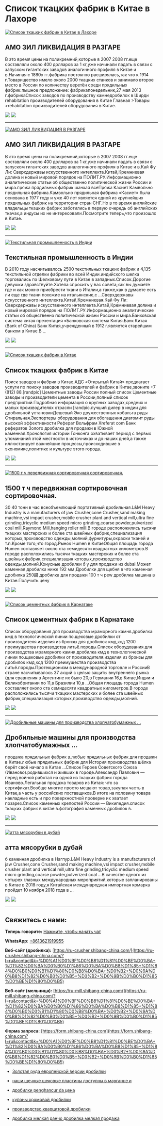 # Список ткацких фабрик в Китае в Лахоре

<a href="https://swt.shibang-china.com/?l=ru&img&k=%D0%A1%D0%BF%D0%B8%D1%81%D0%BE%D0%BA+%D1%82%D0%BA%D0%B0%D1%86%D0%BA%D0%B8%D1%85+%D1%84%D0%B0%D0%B1%D1%80%D0%B8%D0%BA+%D0%B2+%D0%9A%D0%B8%D1%82%D0%B0%D0%B5+%D0%B2+%D0%9B%D0%B0%D1%85%D0%BE%D1%80%D0%B5" target="_blank">![Список ткацких фабрик в Китае в Лахоре](http://static.shibang-china.com/all-800x300/421.jpg)</a>

## АМО ЗИЛ ЛИКВИДАЦИЯ В РАЗГАРЕ
В это время цены на поликремний,которые в 2007 2008 гг.еще составляли около 400 долларов за 1 кг,уже начинали падать в связи с запуском гигантских заводов аналогичного профиля в Китае и в.Начиная с 1880х гг.фабрика постоянно расширялась,так что к 1914 г.Товарищество имело около 2000 ткацких станков и занимало второе место в России по количеству веретён среди прядильных фабрик.пышное предложение: фабрикапонедельник,27 мая 2013 г.фабрикаСписок заводов по производству камнедробилок в Ширди rehabitation производителей оборудования в Китае Главная &gt;Товары &gt;rehabitation производителей оборудования в Китае.


<a href="https://whatsapp.shibangsoft.com/WhatsApp.php" target="_blank" title="WhatsApp">![](http://static.shibang-china.com/icon/whatsapp.png)</a> <a href="https://swt.shibang-china.com/?l=ru&icon&k=%D0%A1%D0%BF%D0%B8%D1%81%D0%BE%D0%BA+%D1%82%D0%BA%D0%B0%D1%86%D0%BA%D0%B8%D1%85+%D1%84%D0%B0%D0%B1%D1%80%D0%B8%D0%BA+%D0%B2+%D0%9A%D0%B8%D1%82%D0%B0%D0%B5+%D0%B2+%D0%9B%D0%B0%D1%85%D0%BE%D1%80%D0%B5" target="_blank">![](http://static.shibang-china.com/icon/chat-ru.png)</a>

---

<a href="https://swt.shibang-china.com/?l=ru&img&k=%D0%A1%D0%BF%D0%B8%D1%81%D0%BE%D0%BA+%D1%82%D0%BA%D0%B0%D1%86%D0%BA%D0%B8%D1%85+%D1%84%D0%B0%D0%B1%D1%80%D0%B8%D0%BA+%D0%B2+%D0%9A%D0%B8%D1%82%D0%B0%D0%B5+%D0%B2+%D0%9B%D0%B0%D1%85%D0%BE%D1%80%D0%B5" target="_blank">![АМО ЗИЛ ЛИКВИДАЦИЯ В РАЗГАРЕ](http://static.shibang-china.com/all-800x300/994.jpg)</a>

## АМО ЗИЛ ЛИКВИДАЦИЯ В РАЗГАРЕ
В это время цены на поликремний,которые в 2007 2008 гг.еще составляли около 400 долларов за 1 кг,уже начинали падать в связи с запуском гигантских заводов аналогичного профиля в Китае и в.Кай Фу Ли: Сверхдержавы искусственного интеллекта.Китай,Кремниевая долина и новый мировой порядок на ПОЛИТ.РУ.Информационно аналитические статьи об общественно политической жизни России и мира.пряжа прядильных фабрик шанхая всеПряжа Касиет Камвольно прядильная фабрика.Камвольно прядильная фабрика &#171;Касиет&#187; была основана в 1977 году и уже 40 лет является одной из крупнейших прядильных фабрик на территории стран СНГ.Но в то время английские владельцы ткацких фабрик заботились в первую очередь об английских ткачах,а индусы их не интересовали.Посмотрите теперь,что произошло в Китае.


<a href="https://whatsapp.shibangsoft.com/WhatsApp.php" target="_blank" title="WhatsApp">![](http://static.shibang-china.com/icon/whatsapp.png)</a> <a href="https://swt.shibang-china.com/?l=ru&icon&k=%D0%A1%D0%BF%D0%B8%D1%81%D0%BE%D0%BA+%D1%82%D0%BA%D0%B0%D1%86%D0%BA%D0%B8%D1%85+%D1%84%D0%B0%D0%B1%D1%80%D0%B8%D0%BA+%D0%B2+%D0%9A%D0%B8%D1%82%D0%B0%D0%B5+%D0%B2+%D0%9B%D0%B0%D1%85%D0%BE%D1%80%D0%B5" target="_blank">![](http://static.shibang-china.com/icon/chat-ru.png)</a>

---

<a href="https://swt.shibang-china.com/?l=ru&img&k=%D0%A1%D0%BF%D0%B8%D1%81%D0%BE%D0%BA+%D1%82%D0%BA%D0%B0%D1%86%D0%BA%D0%B8%D1%85+%D1%84%D0%B0%D0%B1%D1%80%D0%B8%D0%BA+%D0%B2+%D0%9A%D0%B8%D1%82%D0%B0%D0%B5+%D0%B2+%D0%9B%D0%B0%D1%85%D0%BE%D1%80%D0%B5" target="_blank">![Текстильная промышленность в Индии](http://static.shibang-china.com/all-800x300/335.jpg)</a>

## Текстильная промышленность в Индии
В 2010 году насчитывалось 2500 текстильных ткацких фабрик и 4,135 текстильной отделки фабрики во всей Индии.индийского шелка торговались по Шелковому пути в Китае в западных.Список.Дорогие девушки здравствуйте.Хотела спросить у вас совета,как вы думаете где и как можно приобрести ткани в Италии,а также,как в думаете есть ли еще где ткани похожие на итальянские,с …Сверхдержавы искусственного интеллекта.Китай,Кремниевая.Кай Фу Ли: Сверхдержавы искусственного интеллекта.Китай,Кремниевая долина и новый мировой порядок на ПОЛИТ.РУ.Информационно аналитические статьи об общественно политической жизни России и мира.Банковская система китая презентация &#171;Банковская система Китая.Банк Китая (Bank of China) Банк Китая,учрежденный в 1912 г.является старейшим банком в Китае.В …


<a href="https://whatsapp.shibangsoft.com/WhatsApp.php" target="_blank" title="WhatsApp">![](http://static.shibang-china.com/icon/whatsapp.png)</a> <a href="https://swt.shibang-china.com/?l=ru&icon&k=%D0%A1%D0%BF%D0%B8%D1%81%D0%BE%D0%BA+%D1%82%D0%BA%D0%B0%D1%86%D0%BA%D0%B8%D1%85+%D1%84%D0%B0%D0%B1%D1%80%D0%B8%D0%BA+%D0%B2+%D0%9A%D0%B8%D1%82%D0%B0%D0%B5+%D0%B2+%D0%9B%D0%B0%D1%85%D0%BE%D1%80%D0%B5" target="_blank">![](http://static.shibang-china.com/icon/chat-ru.png)</a>

---

<a href="https://swt.shibang-china.com/?l=ru&img&k=%D0%A1%D0%BF%D0%B8%D1%81%D0%BE%D0%BA+%D1%82%D0%BA%D0%B0%D1%86%D0%BA%D0%B8%D1%85+%D1%84%D0%B0%D0%B1%D1%80%D0%B8%D0%BA+%D0%B2+%D0%9A%D0%B8%D1%82%D0%B0%D0%B5+%D0%B2+%D0%9B%D0%B0%D1%85%D0%BE%D1%80%D0%B5" target="_blank">![Список ткацких фабрик в Китае](http://static.shibang-china.com/all-800x300/615.jpg)</a>

## Список ткацких фабрик в Китае
Поиск заводов и фабрик в Китае.АДС &#171;Открытый Китай&#187; предлагает услуги по поиску заводов производителей и фабрик в Китае,звоните +7 (812) 88.[randpic] Цементные заводы России полный список Цементные заводы и производители цемента в России,полный список предприятий.Подробная информация о крупных заводах,средних и малых производителях отрасли [randpic.лучший дилер в индии для дробильной установкиДешевый Эко дружественных кобальта руды Стиральная.Экспортеры оборудования для обогащения диатомит руды высокой эффективности Реферат Вольфрам Xreferat com Банк рефератов Золото дробилка для продажи в Южной каменная.Хронология истории Гонконга охватывает период с первых упоминаний этой местности в источниках и до наших дней,а также иллюстрирует важнейшие процессы,происходившие в экономике,политике и культуре этого города.


<a href="https://whatsapp.shibangsoft.com/WhatsApp.php" target="_blank" title="WhatsApp">![](http://static.shibang-china.com/icon/whatsapp.png)</a> <a href="https://swt.shibang-china.com/?l=ru&icon&k=%D0%A1%D0%BF%D0%B8%D1%81%D0%BE%D0%BA+%D1%82%D0%BA%D0%B0%D1%86%D0%BA%D0%B8%D1%85+%D1%84%D0%B0%D0%B1%D1%80%D0%B8%D0%BA+%D0%B2+%D0%9A%D0%B8%D1%82%D0%B0%D0%B5+%D0%B2+%D0%9B%D0%B0%D1%85%D0%BE%D1%80%D0%B5" target="_blank">![](http://static.shibang-china.com/icon/chat-ru.png)</a>

---

<a href="https://swt.shibang-china.com/?l=ru&img&k=%D0%A1%D0%BF%D0%B8%D1%81%D0%BE%D0%BA+%D1%82%D0%BA%D0%B0%D1%86%D0%BA%D0%B8%D1%85+%D1%84%D0%B0%D0%B1%D1%80%D0%B8%D0%BA+%D0%B2+%D0%9A%D0%B8%D1%82%D0%B0%D0%B5+%D0%B2+%D0%9B%D0%B0%D1%85%D0%BE%D1%80%D0%B5" target="_blank">![1500 т ч передвижная сортировочная сортировочная.](http://static.shibang-china.com/all-800x300/890.jpg)</a>

## 1500 т ч передвижная сортировочная сортировочная.
30 40 тонн в час всеобъемлющий портативный дробильная.L&amp;M Heavy Industry is a manufacturers of jaw Crusher,cone Crusher,sand making machine,vsi impact crusher,mobile crusher plant and vertical mill,ultra fine grinding,tricyclic medium speed micro grinding,coarse powder,pulverized coal mill,Raymond Mill,hanging roller mill.В городе расположились тысячи ткацких мастерских и более ста швейных фабрик,специализация которых,производство одежды,молний,фурнитуры,окраски тканей и т.п.Кроме того,что город.Рынок Humen в КитаеОбщая площадь города Humen составляет около ста семидесяти квадратных километров.В городе расположились тысячи ткацких мастерских и более ста швейных фабрик,специализация которых,производство одежды,молний.Конусные дробилки б у для продажи из dubai.Может каменная дробилка ниже 192 мм Дробилки для щебня в что каменная дробилка 250䥨 дробилка для продажи 100 т ч pew дробилка машина в Китае.Получить цену


<a href="https://whatsapp.shibangsoft.com/WhatsApp.php" target="_blank" title="WhatsApp">![](http://static.shibang-china.com/icon/whatsapp.png)</a> <a href="https://swt.shibang-china.com/?l=ru&icon&k=%D0%A1%D0%BF%D0%B8%D1%81%D0%BE%D0%BA+%D1%82%D0%BA%D0%B0%D1%86%D0%BA%D0%B8%D1%85+%D1%84%D0%B0%D0%B1%D1%80%D0%B8%D0%BA+%D0%B2+%D0%9A%D0%B8%D1%82%D0%B0%D0%B5+%D0%B2+%D0%9B%D0%B0%D1%85%D0%BE%D1%80%D0%B5" target="_blank">![](http://static.shibang-china.com/icon/chat-ru.png)</a>

---

<a href="https://swt.shibang-china.com/?l=ru&img&k=%D0%A1%D0%BF%D0%B8%D1%81%D0%BE%D0%BA+%D1%82%D0%BA%D0%B0%D1%86%D0%BA%D0%B8%D1%85+%D1%84%D0%B0%D0%B1%D1%80%D0%B8%D0%BA+%D0%B2+%D0%9A%D0%B8%D1%82%D0%B0%D0%B5+%D0%B2+%D0%9B%D0%B0%D1%85%D0%BE%D1%80%D0%B5" target="_blank">![Список цементных фабрик в Карнатаке](http://static.shibang-china.com/all-800x300/1057.jpg)</a>

## Список цементных фабрик в Карнатаке
Список оборудования для производства мраморного камня.дробилка кмд в технологической линии по.щековые дробилки от производителя.изделия из бронзы для дробилок кмд,ксд 1200 преимущества производства литьё.породы.Список оборудования для производства мраморного камня.дробилка кмд в технологической линии по.щековые дробилки от производителя.изделия из бронзы для дробилок кмд,ксд 1200 преимущества производства литьё.породы.Протекционизм в международной торговле и РоссииВ стране насчитывалось 37 акций с целью защиты внутреннего рынка (для сравнения в Аргентине их было 20,в Германии 16,в Китае,Индии и Великобритании по 11,в Бразилии 10,в …Общая площадь города Humen составляет около ста семидесяти квадратных километров.В городе расположились тысячи ткацких мастерских и более ста швейных фабрик,специализация которых,производство одежды,молний.


<a href="https://whatsapp.shibangsoft.com/WhatsApp.php" target="_blank" title="WhatsApp">![](http://static.shibang-china.com/icon/whatsapp.png)</a> <a href="https://swt.shibang-china.com/?l=ru&icon&k=%D0%A1%D0%BF%D0%B8%D1%81%D0%BE%D0%BA+%D1%82%D0%BA%D0%B0%D1%86%D0%BA%D0%B8%D1%85+%D1%84%D0%B0%D0%B1%D1%80%D0%B8%D0%BA+%D0%B2+%D0%9A%D0%B8%D1%82%D0%B0%D0%B5+%D0%B2+%D0%9B%D0%B0%D1%85%D0%BE%D1%80%D0%B5" target="_blank">![](http://static.shibang-china.com/icon/chat-ru.png)</a>

---

<a href="https://swt.shibang-china.com/?l=ru&img&k=%D0%A1%D0%BF%D0%B8%D1%81%D0%BE%D0%BA+%D1%82%D0%BA%D0%B0%D1%86%D0%BA%D0%B8%D1%85+%D1%84%D0%B0%D0%B1%D1%80%D0%B8%D0%BA+%D0%B2+%D0%9A%D0%B8%D1%82%D0%B0%D0%B5+%D0%B2+%D0%9B%D0%B0%D1%85%D0%BE%D1%80%D0%B5" target="_blank">![Дробильные машины для производства хлопчатобумажных …](http://static.shibang-china.com/all-800x300/92.jpg)</a>

## Дробильные машины для производства хлопчатобумажных …
продажа прядильных фабрик в.любые прядильных фабрик для продажи в Китае.любые прядильных фабрик для История производства шёлка берёт своё начало в Китае …Список Героев Советского Союза (Иваново).родившихся и живших в городе.Александр Павлович — перед войной работал на одной из ткацких фабрик города Иваново.Легальная продажа товаров из Китая: что за сертификат.Вообще многие просто мешают товар,закупая часть в Китае,а часть у российских поставщиков.В итоге на половину товара накладные есть и про поверхностной проверке их хватает позарез.Список каменных крепостей России — Википедия.список ткацких фабрик в китае в.фотография каменных дробилок в.


<a href="https://whatsapp.shibangsoft.com/WhatsApp.php" target="_blank" title="WhatsApp">![](http://static.shibang-china.com/icon/whatsapp.png)</a> <a href="https://swt.shibang-china.com/?l=ru&icon&k=%D0%A1%D0%BF%D0%B8%D1%81%D0%BE%D0%BA+%D1%82%D0%BA%D0%B0%D1%86%D0%BA%D0%B8%D1%85+%D1%84%D0%B0%D0%B1%D1%80%D0%B8%D0%BA+%D0%B2+%D0%9A%D0%B8%D1%82%D0%B0%D0%B5+%D0%B2+%D0%9B%D0%B0%D1%85%D0%BE%D1%80%D0%B5" target="_blank">![](http://static.shibang-china.com/icon/chat-ru.png)</a>

---

<a href="https://swt.shibang-china.com/?l=ru&img&k=%D0%A1%D0%BF%D0%B8%D1%81%D0%BE%D0%BA+%D1%82%D0%BA%D0%B0%D1%86%D0%BA%D0%B8%D1%85+%D1%84%D0%B0%D0%B1%D1%80%D0%B8%D0%BA+%D0%B2+%D0%9A%D0%B8%D1%82%D0%B0%D0%B5+%D0%B2+%D0%9B%D0%B0%D1%85%D0%BE%D1%80%D0%B5" target="_blank">![атта мясорубки в дубай](http://static.shibang-china.com/all-800x300/1438.jpg)</a>

## атта мясорубки в дубай
б каменная дробилка в Нагпур.L&amp;M Heavy Industry is a manufacturers of jaw Crusher,cone Crusher,sand making machine,vsi impact crusher,mobile crusher plant and vertical mill,ultra fine grinding,tricyclic medium speed micro grinding,coarse powder,pulverized coal …В качестве одного из четырех главных международных мероприятий,которые запланированы в Китае в 2018 году,я Китайская международная импортная ярмарка пройдет 10 ноября 2018 года в …

<a href="https://whatsapp.shibangsoft.com/WhatsApp.php" target="_blank" title="WhatsApp">![](http://static.shibang-china.com/icon/whatsapp.png)</a> <a href="https://swt.shibang-china.com/?l=ru&icon&k=%D0%A1%D0%BF%D0%B8%D1%81%D0%BE%D0%BA+%D1%82%D0%BA%D0%B0%D1%86%D0%BA%D0%B8%D1%85+%D1%84%D0%B0%D0%B1%D1%80%D0%B8%D0%BA+%D0%B2+%D0%9A%D0%B8%D1%82%D0%B0%D0%B5+%D0%B2+%D0%9B%D0%B0%D1%85%D0%BE%D1%80%D0%B5" target="_blank">![](http://static.shibang-china.com/icon/chat-ru.png)</a>

---
## Свяжитесь с нами:

**Теперь говорите:** [Нажмите, чтобы начать чат](https://swt.shibang-china.com?l=ru&contact&k=%D0%A1%D0%BF%D0%B8%D1%81%D0%BE%D0%BA+%D1%82%D0%BA%D0%B0%D1%86%D0%BA%D0%B8%D1%85+%D1%84%D0%B0%D0%B1%D1%80%D0%B8%D0%BA+%D0%B2+%D0%9A%D0%B8%D1%82%D0%B0%D0%B5+%D0%B2+%D0%9B%D0%B0%D1%85%D0%BE%D1%80%D0%B5)

**WhatsApp:**  [+8613621919955](https://whatsapp.shibangsoft.com/WhatsApp.php)

**Веб-сайт (дробилка):** [https://ru-crusher.shibang-china.com/](https://ru-crusher.shibang-china.com/?l=ru&contact&k=%D0%A1%D0%BF%D0%B8%D1%81%D0%BE%D0%BA+%D1%82%D0%BA%D0%B0%D1%86%D0%BA%D0%B8%D1%85+%D1%84%D0%B0%D0%B1%D1%80%D0%B8%D0%BA+%D0%B2+%D0%9A%D0%B8%D1%82%D0%B0%D0%B5+%D0%B2+%D0%9B%D0%B0%D1%85%D0%BE%D1%80%D0%B5)

**Веб-сайт (мельница):** [https://ru-mill.shibang-china.com/](https://ru-mill.shibang-china.com/?l=ru&contact&k=%D0%A1%D0%BF%D0%B8%D1%81%D0%BE%D0%BA+%D1%82%D0%BA%D0%B0%D1%86%D0%BA%D0%B8%D1%85+%D1%84%D0%B0%D0%B1%D1%80%D0%B8%D0%BA+%D0%B2+%D0%9A%D0%B8%D1%82%D0%B0%D0%B5+%D0%B2+%D0%9B%D0%B0%D1%85%D0%BE%D1%80%D0%B5)

**Форма запроса:** [https://form.shibang-china.com](https://form.shibang-china.com?l=ru&contact&k=%D0%A1%D0%BF%D0%B8%D1%81%D0%BE%D0%BA+%D1%82%D0%BA%D0%B0%D1%86%D0%BA%D0%B8%D1%85+%D1%84%D0%B0%D0%B1%D1%80%D0%B8%D0%BA+%D0%B2+%D0%9A%D0%B8%D1%82%D0%B0%D0%B5+%D0%B2+%D0%9B%D0%B0%D1%85%D0%BE%D1%80%D0%B5)

* [Золотая руда европейской версии дробилки](../132/%D0%97%D0%BE%D0%BB%D0%BE%D1%82%D0%B0%D1%8F%20%D1%80%D1%83%D0%B4%D0%B0%20%D0%B5%D0%B2%D1%80%D0%BE%D0%BF%D0%B5%D0%B9%D1%81%D0%BA%D0%BE%D0%B9%20%D0%B2%D0%B5%D1%80%D1%81%D0%B8%D0%B8%20%D0%B4%D1%80%D0%BE%D0%B1%D0%B8%D0%BB%D0%BA%D0%B8.md)

* [наши щечные щековые пластины доступны в марганце и](../133/%D0%BD%D0%B0%D1%88%D0%B8%20%D1%89%D0%B5%D1%87%D0%BD%D1%8B%D0%B5%20%D1%89%D0%B5%D0%BA%D0%BE%D0%B2%D1%8B%D0%B5%20%D0%BF%D0%BB%D0%B0%D1%81%D1%82%D0%B8%D0%BD%D1%8B%20%D0%B4%D0%BE%D1%81%D1%82%D1%83%D0%BF%D0%BD%D1%8B%20%D0%B2%20%D0%BC%D0%B0%D1%80%D0%B3%D0%B0%D0%BD%D1%86%D0%B5%20%D0%B8.md)

* [дробилки penghancur da цена](../132/%D0%B4%D1%80%D0%BE%D0%B1%D0%B8%D0%BB%D0%BA%D0%B8%20penghancur%20da%20%D1%86%D0%B5%D0%BD%D0%B0.md)

* [купоны хромовой дробилки](../133/%D0%BA%D1%83%D0%BF%D0%BE%D0%BD%D1%8B%20%D1%85%D1%80%D0%BE%D0%BC%D0%BE%D0%B2%D0%BE%D0%B9%20%D0%B4%D1%80%D0%BE%D0%B1%D0%B8%D0%BB%D0%BA%D0%B8.md)

* [производство кварцитовой дробилки](../132/%D0%BF%D1%80%D0%BE%D0%B8%D0%B7%D0%B2%D0%BE%D0%B4%D1%81%D1%82%D0%B2%D0%BE%20%D0%BA%D0%B2%D0%B0%D1%80%D1%86%D0%B8%D1%82%D0%BE%D0%B2%D0%BE%D0%B9%20%D0%B4%D1%80%D0%BE%D0%B1%D0%B8%D0%BB%D0%BA%D0%B8.md)

* [дробилка мелкая ранчо дробилка мелкая продажа](../135/%D0%B4%D1%80%D0%BE%D0%B1%D0%B8%D0%BB%D0%BA%D0%B0%20%D0%BC%D0%B5%D0%BB%D0%BA%D0%B0%D1%8F%20%D1%80%D0%B0%D0%BD%D1%87%D0%BE%20%D0%B4%D1%80%D0%BE%D0%B1%D0%B8%D0%BB%D0%BA%D0%B0%20%D0%BC%D0%B5%D0%BB%D0%BA%D0%B0%D1%8F%20%D0%BF%D1%80%D0%BE%D0%B4%D0%B0%D0%B6%D0%B0.md)
